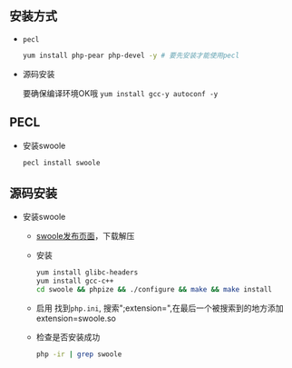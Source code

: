 ## 安装方式

- `pecl` 

  ```bash
  yum install php-pear php-devel -y # 要先安装才能使用pecl
  ```

- 源码安装

  要确保编译环境OK哦 `yum install gcc-y autoconf -y `

  

## PECL

- 安装swoole

  ```bash
  pecl install swoole
  ```

## 源码安装

- 安装swoole

  - [swoole发布页面](https://github.com/swoole/swoole-src/releases)，下载解压

  - 安装

    ```bash
    yum install glibc-headers
    yum install gcc-c++
    cd swoole && phpize && ./configure && make && make install
    ```

  - 启用 找到`php.ini`, 搜索";extension=",在最后一个被搜索到的地方添加extension=swoole.so

  - 检查是否安装成功

    ```bash
    php -ir | grep swoole
    ```

    

